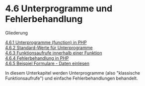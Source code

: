 # 4.6 Unterprogramme und Fehlerbehandlung

Gliederung

[4.6.1 Unterprogramme (function) in PHP](4.6.1UnterprogrammeinPHP.md)<br>
[4.6.2 Standard-Werte für Unterprogramme](4.6.2StandardWertefuerUnterprogramme.md)<br>
[4.6.3 Funktionsaufrufe innerhalb einer Funktion](4.6.3FunktionsaufrufeinnerhalbeinerFunktion.md)<br>
[4.6.4 Fehlerbehandlung in PHP](4.6.4FehlerbehandlunginPHP.md)<br>
[4.6.5 Beispiel Formulare - Daten einlesen](4.6.5BeispielFormulare-Dateneinlesen.md)

In diesem Unterkapitel werden Unterprogramme (also "klassische Funktionsaufrufe") und einfache Fehlerbehandlungen behandelt.